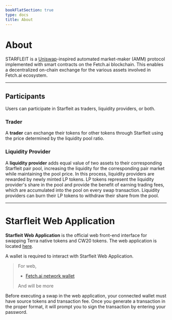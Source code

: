 ```yaml
---
bookFlatSection: true
type: docs
title: About
---
```


# About

STARFLEIT is a [Uniswap](https://uniswap.org/)-inspired automated market-maker (AMM) protocol implemented with smart contracts on the Fetch.ai blockchain. This enables a decentralized on-chain exchange for the various assets involved in Fetch.ai ecosystem.
***

## Participants

Users can participate in Starfleit as traders, liquidity providers, or both.

### Trader
A **trader** can exchange their tokens for other tokens through Starfleit using the price determined by the liquidity pool ratio.

### Liquidity Provider
A **liquidity provider** adds equal value of two assets to their corresponding Starfleit pair pool, increasing the liquidity for the corresponding pair market while maintaining the pool price. In this process, liquidity providers are rewarded by newly minted LP tokens. LP tokens represent the liquidity provider's share in the pool and provide the benefit of earning trading fees, which are accumulated into the pool on every swap transaction. Liquidity providers can burn their LP tokens to withdraw their share from the pool. 
***
# Starfleit Web Application

**Starfleit Web Application** is the official web front-end interface for swapping Terra native tokens and CW20 tokens. The web application is located [here](https://app.starfleit.io).

A wallet is required to interact with Starfleit Web Application.
> For web, 
> - [Fetch.ai network wallet](https://chrome.google.com/webstore/detail/fetchai-network-wallet/ellkdbaphhldpeajbepobaecooaoafpg?hl=en-GB)
>
> And will be more

Before executing a swap in the web application, your connected wallet must have source tokens and transaction fee. Once you generate a transaction in the proper format, it will prompt you to sign the transaction by entering your password.
